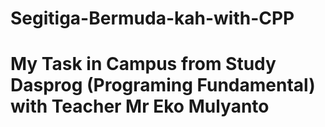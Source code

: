 # Segitiga-Bermuda-kah-with-CPP
# My Task in Campus from Study Dasprog (Programing Fundamental) with Teacher Mr Eko Mulyanto 
